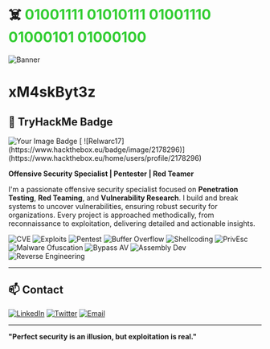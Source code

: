 #       ☠️ <span style="color:   #32CD32;">  01001111 01010111 01001110 01000101 01000100</span>
![Banner](https://github.com/xM4skByt3z/Gifs/blob/main/HackThePlanet.gif)
# xM4skByt3z
## 🚀 TryHackMe Badge

<img src="https://tryhackme-badges.s3.amazonaws.com/xM4skByt3z.png" alt="Your Image Badge" />
[ ![Relwarc17](https://www.hackthebox.eu/badge/image/2178296)](https://www.hackthebox.eu/home/users/profile/2178296)

**Offensive Security Specialist | Pentester | Red Teamer**

I'm a passionate offensive security specialist focused on **Penetration Testing**, **Red Teaming**, and **Vulnerability Research**. I build and break systems to uncover vulnerabilities, ensuring robust security for organizations. Every project is approached methodically, from reconnaissance to exploitation, delivering detailed and actionable insights.

![CVE](https://img.shields.io/badge/CVE-1%20Found-808080?style=flat&logoColor=white) ![Exploits](https://img.shields.io/badge/Exploits-Custom%20Made-808080?style=flat&logoColor=white) ![Pentest](https://img.shields.io/badge/Pentest-Web%20%26%20Network-808080?style=flat&logoColor=white) ![Buffer Overflow](https://img.shields.io/badge/Buffer%20Overflow-Exploited-808080?style=flat&logoColor=white) ![Shellcoding](https://img.shields.io/badge/Shellcoding-Advanced-808080?style=flat&logoColor=white) ![PrivEsc](https://img.shields.io/badge/Privilege%20Escalation-Expert-808080?style=flat&logoColor=white) 
![Malware Ofuscation](https://img.shields.io/badge/Malware%20Ofuscation-Expert-808080?style=flat&logoColor=white) ![Bypass AV](https://img.shields.io/badge/Bypass%20AV-Advanced-808080?style=flat&logoColor=white) ![Assembly Dev](https://img.shields.io/badge/Assembly%20Development-Pro-808080?style=flat&logoColor=white) ![Reverse Engineering](https://img.shields.io/badge/Reverse%20Engineering-Expert-808080?style=flat&logoColor=white) 

---

## 📫 Contact

[![LinkedIn](https://img.shields.io/badge/LinkedIn-808080?style=flat&logo=linkedin&logoColor=white)](https://www.linkedin.com/in/deivid-kelven-5a1308287/) [![Twitter](https://img.shields.io/badge/Twitter-808080?style=flat&logo=twitter&logoColor=white)](https://twitter.com/?) [![Email](https://img.shields.io/badge/Email-808080?style=flat&logo=gmail&logoColor=white)](mailto:contato.deividkelven@gmail.com)  

---

**"Perfect security is an illusion, but exploitation is real."**
